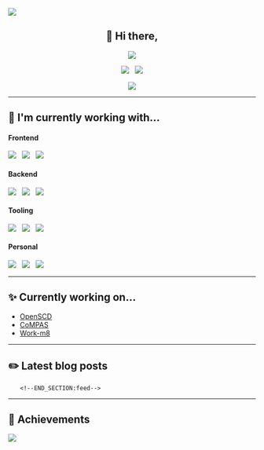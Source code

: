 ![](https://hit.yhype.me/github/profile?user_id=5970214)
<h2 align="center">
    👋 Hi there,
</h2>
<p align="center">
  <picture>
    <source
      srcset="https://readme-typing-svg.demolab.com?font=Nunito&weight=700&size=18&duration=3660&pause=1000&color=F4F4F4&repeat=true&lines=I'm+a+Fullstack+Software+Developer&height=46&vCenter=true&center=true"
      media="(prefers-color-scheme: dark)"/>
    <source
      srcset="https://readme-typing-svg.demolab.com?font=Nunito&weight=700&size=18&duration=3660&pause=1000&color=323232&repeat=true&lines=I'm+a+Fullstack+Software+Developer&height=46&vCenter=true&center=true"
      media="(prefers-color-scheme: light), (prefers-color-scheme: no-preference)" />
    <img 
      src="https://readme-typing-svg.demolab.com?font=Nunito&weight=700&size=18&duration=3660&pause=1000&color=323232&repeat=true&lines=I'm+a+Fullstack+Software+Developer&height=16&vCenter=true&center=true"/>
  </picture>
</p>

<p align="center">
  <a href="mailto:pascal.wilbrink@gmail.com?subject=Hi%20Pascal"><img src="https://img.shields.io/badge/mail-%23D14836.svg?&style=for-the-badge&logo=gmail&logoColor=white" /></a>&nbsp;&nbsp;
  <a href="https://github.com/pascalwilbrink">
    <picture>
      <source
        srcset="https://img.shields.io/badge/Github-181717?style=for-the-badge&logo=github&logoColor=white"
        media="(prefers-color-scheme: light), (prefers-color-scheme: no-preference)" />
      <source
        srcset="https://img.shields.io/badge/Github-fefdfd?style=for-the-badge&logo=github&logoColor=181717"
        media="(prefers-color-scheme: dark)" />
      <img src="https://img.shields.io/badge/GitHub-181717?style=for-the-badge&logo=github&logoColor=white" />
    </picture>
  </a>
</p>

<p align="center">
  <img src="https://komarev.com/ghpvc/?username=pascalwilbrink&style=for-the-badge" />
</p>

---

<h2>
  🔭 I'm currently working with...
</h2>

<h4>
  Frontend
</h4>
<p>
  <img src="https://img.shields.io/badge/TypeScript-3178C6?style=for-the-badge&logo=typescript&logoColor=white" />&nbsp;&nbsp;
  <img src="https://img.shields.io/badge/Lit-324FFF?style=for-the-badge&logo=lit&logoColor=white" />&nbsp;&nbsp;
  <img src="https://img.shields.io/badge/Angular-DD0031?style=for-the-badge&logo=angular&logoColor=white" />
</p>
<h4>
  Backend
</h4>
<p>
  <img src="https://img.shields.io/badge/Java-437291?style=for-the-badge&logo=openjdk&logoColor=white" />&nbsp;&nbsp;
  <img src="https://img.shields.io/badge/Quarkus-4695EB?style=for-the-badge&logo=quarkus&logoColor=white" />&nbsp;&nbsp;
  <img src="https://img.shields.io/badge/Spring-6DB33F?style=for-the-badge&logo=spring&logoColor=white" />
</p>
<h4>
  Tooling
</h4>
<p>
  <img src="https://img.shields.io/badge/GitHub_Actions-2088FF?style=for-the-badge&logo=githubactions&logoColor=white" />&nbsp;&nbsp;
  <img src="https://img.shields.io/badge/Docker-2496ED?style=for-the-badge&logo=docker&logoColor=white" />&nbsp;&nbsp;
  <img src="https://img.shields.io/badge/AWS-232F3E?style=for-the-badge&logo=amazonaws&logoColor=white" />
</p>
<h4>
  Personal
</h4>
<p>
  <img src="https://img.shields.io/badge/Home_Assistant-18BCF2?style=for-the-badge&logo=homeassistant&logoColor=white" />&nbsp;&nbsp;
  <img src="https://img.shields.io/badge/NodeJS-339933?style=for-the-badge&logo=node.js&logoColor=white" />&nbsp;&nbsp;
  <img src="https://img.shields.io/badge/Laravel-FF2D20?style=for-the-badge&logo=laravel&logoColor=white" />
</p>

---

<h2>
  ✨ Currently working on...
</h2>
<ul>
  <li>
    <a href="https://github.com/openscd">OpenSCD</a>
  </li>
  <li>
    <a href="https://github.com/com-pas">CoMPAS</a>
  </li>
  <li>
    <a href="https://github.com/work-m8">Work-m8</a>
  </li>
</ul>

---

<h2>
    ✏️ Latest blog posts
</h2>
<ul>
    <!--START_SECTION:feed-->
    
    <!--END_SECTION:feed-->
</ul>

---

<h2>
  🎉 Achievements
</h2>
<picture align="center">
  <source
    srcset="https://github-profile-trophy.vercel.app/?username=pascalwilbrink&column=6&margin-w=16&margin-h=16&theme=darkhub"
    media="(prefers-color-scheme: dark)"/>
  <source
    srcset="https://github-profile-trophy.vercel.app/?username=pascalwilbrink&column=6&margin-w=16&margin-h=16&theme=flat"
    media="(prefers-color-scheme: light), (prefers-color-scheme: no-preference)" />
  <img
    src="https://github-profile-trophy.vercel.app/?username=pascalwilbrink&column=6&margin-w=16&margin-h=16&theme=flat" />
</picture>
